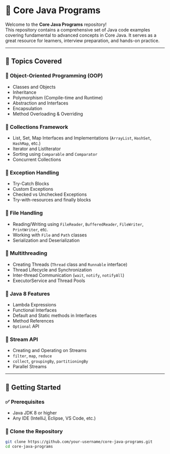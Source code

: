 # 🧰 Core Java Programs

Welcome to the **Core Java Programs** repository!  
This repository contains a comprehensive set of Java code examples covering fundamental to advanced concepts in Core Java. It serves as a great resource for learners, interview preparation, and hands-on practice.

---

## 📂 Topics Covered

### 🔹 Object-Oriented Programming (OOP)
- Classes and Objects  
- Inheritance  
- Polymorphism (Compile-time and Runtime)  
- Abstraction and Interfaces  
- Encapsulation  
- Method Overloading & Overriding  

### 🔹 Collections Framework
- List, Set, Map Interfaces and Implementations (`ArrayList`, `HashSet`, `HashMap`, etc.)  
- Iterator and ListIterator  
- Sorting using `Comparable` and `Comparator`  
- Concurrent Collections  

### 🔹 Exception Handling
- Try-Catch Blocks  
- Custom Exceptions  
- Checked vs Unchecked Exceptions  
- Try-with-resources and finally blocks  

### 🔹 File Handling
- Reading/Writing using `FileReader`, `BufferedReader`, `FileWriter`, `PrintWriter`, etc.  
- Working with `File` and `Path` classes  
- Serialization and Deserialization  

### 🔹 Multithreading
- Creating Threads (`Thread` class and `Runnable` interface)  
- Thread Lifecycle and Synchronization  
- Inter-thread Communication (`wait`, `notify`, `notifyAll`)  
- ExecutorService and Thread Pools  

### 🔹 Java 8 Features
- Lambda Expressions  
- Functional Interfaces  
- Default and Static methods in Interfaces  
- Method References  
- `Optional` API  

### 🔹 Stream API
- Creating and Operating on Streams  
- `filter`, `map`, `reduce`  
- `collect`, `groupingBy`, `partitioningBy`  
- Parallel Streams  

---

## 🚀 Getting Started

### ✅ Prerequisites
- Java JDK 8 or higher
- Any IDE (IntelliJ, Eclipse, VS Code, etc.)

### 🔧 Clone the Repository
```bash
git clone https://github.com/your-username/core-java-programs.git
cd core-java-programs

